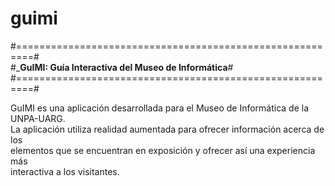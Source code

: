 # guimi
#=========================================================#  
#_____GuIMI: Guía Interactiva del Museo de Informática____#  
#=========================================================#  

GuIMI es una aplicación desarrollada para el Museo de Informática de la UNPA-UARG.  
La aplicación utiliza realidad aumentada para ofrecer información acerca de los  
elementos que se encuentran en exposición y ofrecer así una experiencia más   
interactiva a los visitantes.   
